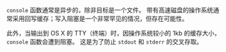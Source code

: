 
`console` 函数通常是异步的，除非目标是一个文件。
带有高速磁盘的操作系统通常采用回写缓存；写入阻塞是一个非常罕见的情况，但存在可能性。

此外，当输出到 OS X 的 TTY（终端）时，因操作系统较小的 1kb 的缓存大小，`console` 函数会遭到阻塞。
这是为了防止 `stdout` 和 `stderr` 的交叉存取。

